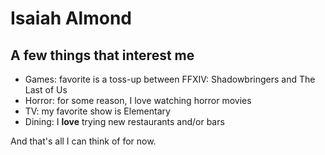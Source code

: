 # Isaiah Almond

## A few things that interest me

- Games: favorite is a toss-up between FFXIV: Shadowbringers and The Last of Us
- Horror: for some reason, I love watching horror movies
- TV: my favorite show is Elementary
- Dining: I **love** trying new restaurants and/or bars

And that's all I can think of for now.
